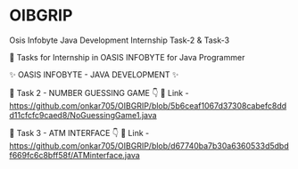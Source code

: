  # OIBGRIP
 Osis Infobyte Java Development Internship Task-2 & Task-3


🎯 Tasks for Internship in OASIS INFOBYTE for Java Programmer


✨ OASIS INFOBYTE - JAVA DEVELOPMENT ✨

🚀 Task 2 - NUMBER GUESSING GAME 👇
🔗 Link - https://github.com/onkar705/OIBGRIP/blob/5b6ceaf1067d37308cabefc8ddd11cfcfc9caed8/NoGuessingGame1.java

🚀 Task 3 - ATM INTERFACE 👇
🔗 Link - https://github.com/onkar705/OIBGRIP/blob/d67740ba7b30a6360533d5dbdf669fc6c8bff58f/ATMinterface.java

